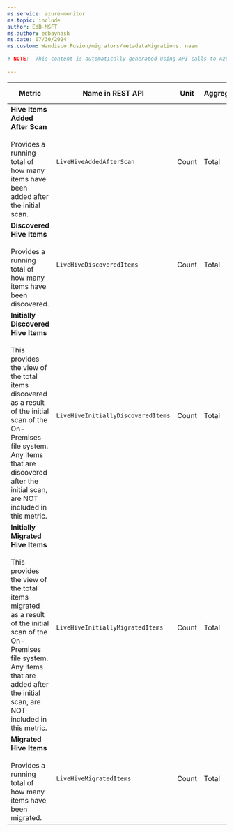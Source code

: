 ```yaml
---
ms.service: azure-monitor
ms.topic: include
author: EdB-MSFT
ms.author: edbaynash
ms.date: 07/30/2024
ms.custom: Wandisco.Fusion/migrators/metadataMigrations, naam

# NOTE:  This content is automatically generated using API calls to Azure. Any edits made on these files will be overwritten in the next run of the script. 
 
---
```



|Metric|Name in REST API|Unit|Aggregation|Dimensions|Time Grains|DS Export|
|---|---|---|---|---|---|---|
|**Hive Items Added After Scan**<br><br>Provides a running total of how many items have been added after the initial scan. |`LiveHiveAddedAfterScan` |Count |Total |\<none\>|PT1M |Yes|
|**Discovered Hive Items**<br><br>Provides a running total of how many items have been discovered. |`LiveHiveDiscoveredItems` |Count |Total |\<none\>|PT1M |Yes|
|**Initially Discovered Hive Items**<br><br>This provides the view of the total items discovered as a result of the initial scan of the On-Premises file system. Any items that are discovered after the initial scan, are NOT included in this metric. |`LiveHiveInitiallyDiscoveredItems` |Count |Total |\<none\>|PT1M |Yes|
|**Initially Migrated Hive Items**<br><br>This provides the view of the total items migrated as a result of the initial scan of the On-Premises file system. Any items that are added after the initial scan, are NOT included in this metric. |`LiveHiveInitiallyMigratedItems` |Count |Total |\<none\>|PT1M |Yes|
|**Migrated Hive Items**<br><br>Provides a running total of how many items have been migrated. |`LiveHiveMigratedItems` |Count |Total |\<none\>|PT1M |Yes|